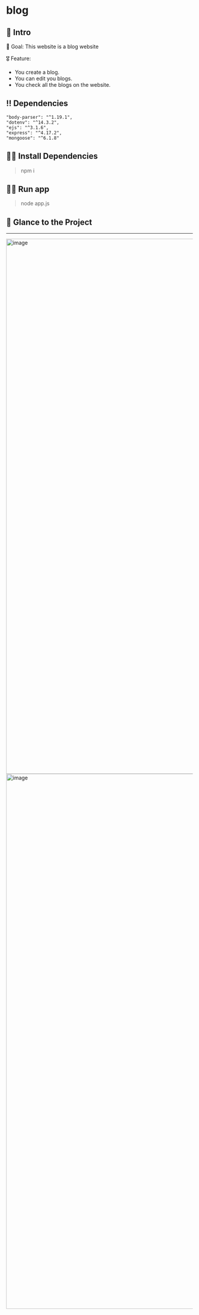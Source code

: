 # blog

## 📃 Intro

🎯 Goal: This website is a blog website

🎖 Feature: 
- You create a blog.
- You can edit you blogs.
- You check all the blogs on the website.


## ‼ Dependencies
    "body-parser": "^1.19.1",
    "dotenv": "^14.3.2",
    "ejs": "^3.1.6",
    "express": "^4.17.2",
    "mongoose": "^6.1.8"


## 👩‍💻 Install Dependencies
> npm i


## 🏃‍♂️ Run app
> node app.js


## 👀 Glance to the Project
____

<img width="1440" alt="image" src="https://user-images.githubusercontent.com/71517975/202844290-58a2e16f-8ad7-488f-ade3-2006b0a61ddc.png">
<img width="1440" alt="image" src="https://user-images.githubusercontent.com/71517975/202844297-57abea99-b537-4fc4-99d6-6a6924e411fc.png">
